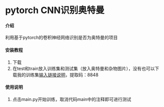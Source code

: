# pytorch CNN识别奥特曼

#### 介绍
利用基于pytorch的卷积神经网络识别是否为奥特曼的项目


#### 安装教程

1.  下载
2.  在test和train放入训练集和测试集（放入奥特曼和杂物图片），没有也可以下载我的训练集[输入链接说明](https://pan.baidu.com/s/1zVZZz1YmC-YgXRjJBOLAOA)，提取码：8848
#### 使用说明

1.  点击main.py开始训练，取消代码main中的注释即可进行测试
